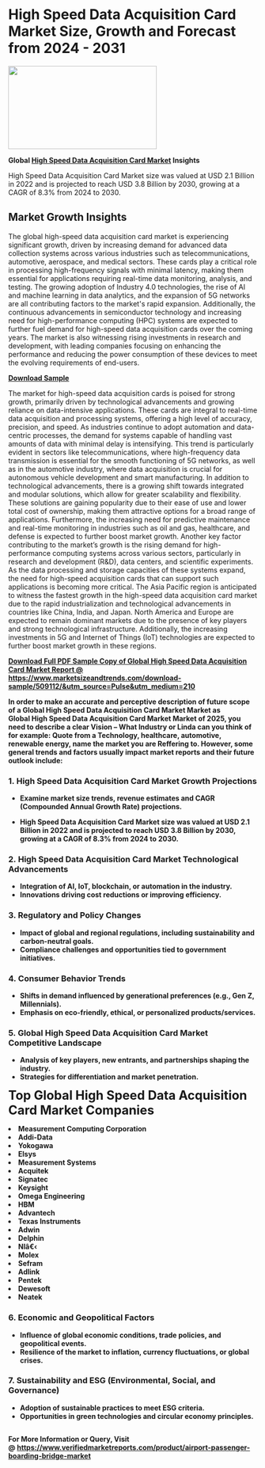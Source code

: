 <H1>High Speed Data Acquisition Card Market Size, Growth and Forecast from 2024 - 2031</H1><img class="aligncenter size-medium wp-image-584254" src="https://thirdeyenews.in/wp-content/uploads/2024/09/Global-Market-Research-300x168.jpeg" alt="" width="300" height="168" /><p><strong>Global&nbsp;<a href="https://www.marketsizeandtrends.com/download-sample/509112/&amp;utm_source=Pulse&amp;utm_medium=210">High Speed Data Acquisition Card Market</a> Insights</strong></p><p>High Speed Data Acquisition Card Market size was valued at USD 2.1 Billion in 2022 and is projected to reach USD 3.8 Billion by 2030, growing at a CAGR of 8.3% from 2024 to 2030.</p><p><h2>Market Growth Insights</h2> <p>The global high-speed data acquisition card market is experiencing significant growth, driven by increasing demand for advanced data collection systems across various industries such as telecommunications, automotive, aerospace, and medical sectors. These cards play a critical role in processing high-frequency signals with minimal latency, making them essential for applications requiring real-time data monitoring, analysis, and testing. The growing adoption of Industry 4.0 technologies, the rise of AI and machine learning in data analytics, and the expansion of 5G networks are all contributing factors to the market's rapid expansion. Additionally, the continuous advancements in semiconductor technology and increasing need for high-performance computing (HPC) systems are expected to further fuel demand for high-speed data acquisition cards over the coming years. The market is also witnessing rising investments in research and development, with leading companies focusing on enhancing the performance and reducing the power consumption of these devices to meet the evolving requirements of end-users.</p> <p><strong><a href="#">Download Sample</a></strong></p> <p>The market for high-speed data acquisition cards is poised for strong growth, primarily driven by technological advancements and growing reliance on data-intensive applications. These cards are integral to real-time data acquisition and processing systems, offering a high level of accuracy, precision, and speed. As industries continue to adopt automation and data-centric processes, the demand for systems capable of handling vast amounts of data with minimal delay is intensifying. This trend is particularly evident in sectors like telecommunications, where high-frequency data transmission is essential for the smooth functioning of 5G networks, as well as in the automotive industry, where data acquisition is crucial for autonomous vehicle development and smart manufacturing. In addition to technological advancements, there is a growing shift towards integrated and modular solutions, which allow for greater scalability and flexibility. These solutions are gaining popularity due to their ease of use and lower total cost of ownership, making them attractive options for a broad range of applications. Furthermore, the increasing need for predictive maintenance and real-time monitoring in industries such as oil and gas, healthcare, and defense is expected to further boost market growth. Another key factor contributing to the market’s growth is the rising demand for high-performance computing systems across various sectors, particularly in research and development (R&D), data centers, and scientific experiments. As the data processing and storage capacities of these systems expand, the need for high-speed acquisition cards that can support such applications is becoming more critical. The Asia Pacific region is anticipated to witness the fastest growth in the high-speed data acquisition card market due to the rapid industrialization and technological advancements in countries like China, India, and Japan. North America and Europe are expected to remain dominant markets due to the presence of key players and strong technological infrastructure. Additionally, the increasing investments in 5G and Internet of Things (IoT) technologies are expected to further boost market growth in these regions. <p><strong><a href="#"></p><p><span class=""><strong>Download Full PDF Sample Copy of Global High Speed Data Acquisition Card Market Report</strong> @ <a href="https://www.marketsizeandtrends.com/download-sample/509112/&amp;utm_source=Pulse&amp;utm_medium=210" target="_blank">https://www.marketsizeandtrends.com/download-sample/509112/&amp;utm_source=Pulse&amp;utm_medium=210</a></span></p><p>In order to make an accurate and perceptive description of future scope of a Global&nbsp;High Speed Data Acquisition Card Market Market as Global&nbsp;High Speed Data Acquisition Card Market Market of 2025, you need to describe a clear Vision &ndash; What Industry or Linda can you think of for example: Quote from a Technology, healthcare, automotive, renewable energy, name the market you are Reffering to. However, some general trends and factors usually impact market reports and their future outlook include:</p><h3>1.&nbsp;<strong>High Speed Data Acquisition Card Market Growth Projections</strong></h3><ul><li>Examine market size trends, revenue estimates and CAGR (Compounded Annual Growth Rate) projections.</li><li><p>High Speed Data Acquisition Card Market size was valued at USD 2.1 Billion in 2022 and is projected to reach USD 3.8 Billion by 2030, growing at a CAGR of 8.3% from 2024 to 2030.</p></li></ul><h3>2.&nbsp;<strong>High Speed Data Acquisition Card Market Technological Advancements</strong></h3><ul><li>Integration of AI, IoT, blockchain, or automation in the industry.</li><li>Innovations driving cost reductions or improving efficiency.</li></ul><h3>3.&nbsp;<strong>Regulatory and Policy Changes</strong></h3><ul><li>Impact of global and regional regulations, including sustainability and carbon-neutral goals.</li><li>Compliance challenges and opportunities tied to government initiatives.</li></ul><h3>4.&nbsp;<strong>Consumer Behavior Trends</strong></h3><ul><li>Shifts in demand influenced by generational preferences (e.g., Gen Z, Millennials).</li><li>Emphasis on eco-friendly, ethical, or personalized products/services.</li></ul><h3>5.&nbsp;<strong>Global High Speed Data Acquisition Card Market Competitive Landscape</strong></h3><ul><li>Analysis of key players, new entrants, and partnerships shaping the industry.</li><li>Strategies for differentiation and market penetration.</li></ul><p data-pm-slice="1 1 []"><span style="color: inherit; font-family: inherit; font-size: 25px;">Top Global High Speed Data Acquisition Card Market Companies</span></p><div class="" data-test-id=""><p><li>Measurement Computing Corporation</li><li> Addi-Data</li><li> Yokogawa</li><li> Elsys</li><li> Measurement Systems</li><li> Acquitek</li><li> Signatec</li><li> Keysight</li><li> Omega Engineering</li><li> HBM</li><li> Advantech</li><li> Texas Instruments</li><li> Adwin</li><li> Delphin</li><li> NIâ€‹</li><li> Molex</li><li> Sefram</li><li> Adlink</li><li> Pentek</li><li> Dewesoft</li><li> Neatek</li></p></div><h3>6.&nbsp;<strong>Economic and Geopolitical Factors</strong></h3><ul><li>Influence of global economic conditions, trade policies, and geopolitical events.</li><li>Resilience of the market to inflation, currency fluctuations, or global crises.</li></ul><h3>7.&nbsp;<strong>Sustainability and ESG (Environmental, Social, and Governance)</strong></h3><ul><li>Adoption of sustainable practices to meet ESG criteria.</li><li>Opportunities in green technologies and circular economy principles.</li></ul><h2><strong style="font-size: 14px;">For More Information or Query, Visit @&nbsp;</strong><a style="background-color: #ffffff; font-size: 14px;" href="https://www.marketsizeandtrends.com/report/high-speed-data-acquisition-card-market/" target="_blank">https://www.verifiedmarketreports.com/product/airport-passenger-boarding-bridge-market</a></h2>
